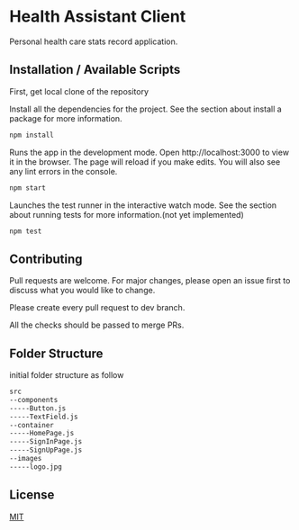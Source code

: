 # Health Assistant Client

Personal health care stats record application.

## Installation / Available Scripts

First, get local clone of the repository

Install all the dependencies for the project. See the section about install a package for more information.
```bash
npm install
```

Runs the app in the development mode. Open http://localhost:3000 to view it in the browser. The page will reload if you make edits. You will also see any lint errors in the console.
```bash
npm start
```
Launches the test runner in the interactive watch mode. See the section about running tests for more information.(not yet implemented)
```bash
npm test
```

## Contributing
Pull requests are welcome. For major changes, please open an issue first to discuss what you would like to change.

Please create every pull request to dev branch.

All the checks should be passed to merge PRs.

## Folder Structure
initial folder structure as follow
```bash
src
--components
-----Button.js
-----TextField.js
--container
-----HomePage.js
-----SignInPage.js
-----SignUpPage.js
--images
-----logo.jpg
```


## License
[MIT](https://choosealicense.com/licenses/mit/)